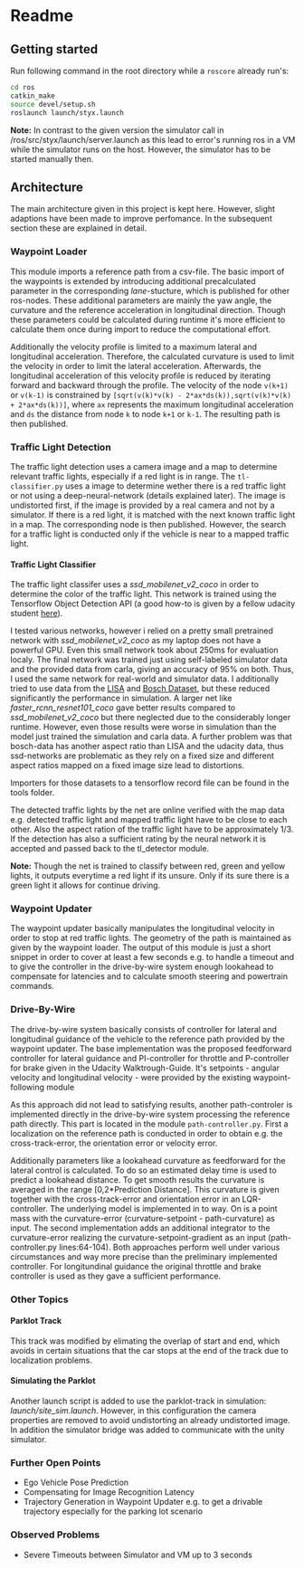 # Readme

## Getting started
Run following command in the root directory while a ```roscore``` already run's: 

```bash
cd ros
catkin_make
source devel/setup.sh
roslaunch launch/styx.launch
```

**Note:** In contrast to the given version the simulator call in /ros/src/styx/launch/server.launch as this lead to error's running ros in a VM while the simulator runs on the host. However, the simulator has to be started manually then.


## Architecture

The main architecture given in this project is kept here. However, slight adaptions have been made to improve perfomance. In the subsequent section these are explained in detail.

### Waypoint Loader
This module imports a reference path from a csv-file. The basic import of the waypoints is extended by introducing additional precalculated parameter in the corresponding *lane*-stucture, which is published for other ros-nodes. These additional parameters are mainly the yaw angle, the curvature and the reference acceleration in longitudinal direction. Though these parameters could be calculated during runtime it's more efficient to calculate them once during import to reduce the computational effort.

Additionally the velocity profile is limited to a maximum lateral and longitudinal acceleration. Therefore, the calculated curvature is used to limit the velocity in order to limit the lateral acceleration. Afterwards, the longitudinal acceleration of this velocity profile is reduced by iterating forward and backward through the profile. The velocity of the node ```v(k+1)``` or ```v(k-1)``` is constrained by ```[sqrt(v(k)*v(k) - 2*ax*ds(k)),sqrt(v(k)*v(k) + 2*ax*ds(k))]```, where ```ax``` represents the maximum longitudinal acceleration and ```ds``` the distance from node ```k``` to node ```k+1``` or ```k-1```. The resulting path is then published.

### Traffic Light Detection

The traffic light detection uses a camera image and a map to determine relevant traffic lights, especially if a red light is in range. The ```tl-classifier.py``` uses a image to determine wether there is a red traffic light or not using a deep-neural-network (details explained later). The image is undistorted first, if the image is provided by a real camera and not by a simulator. If there is a red light, it is matched with the next known traffic light in a map. The corresponding node is then published. However, the search for a traffic light is conducted only if the vehicle is near to a mapped traffic light.

#### Traffic Light Classifier

The traffic light classifer uses a *ssd_mobilenet_v2_coco* in order to determine the color of the traffic light. This network is trained using the Tensorflow Object Detection API (a good how-to is given by a fellow udacity student [here](https://github.com/marcomarasca/SDCND-Traffic-Light-Detection)).

I tested various networks, however i relied on a pretty small pretrained network with *ssd_mobilenet_v2_coco* as my laptop does not have a powerful GPU. Even this small network took about 250ms for evaluation localy. The final network was trained just using self-labeled simulator data and the provided data from carla, giving an accuracy of 95% on both. Thus, I used the same network for real-world and simulator data. I additionally tried to use data from the [LISA](https://www.kaggle.com/mbornoe/lisa-traffic-light-dataset) and [Bosch Dataset](https://github.com/bosch-ros-pkg/bstld), but these reduced significantly the performance in simulation. A larger net like *faster_rcnn_resnet101_coco* gave better results compared to *ssd_mobilenet_v2_coco* but there neglected due to the considerably longer runtime. However, even those results were worse in simulation than the model just trained the simulation and carla data. A further problem was that bosch-data has another aspect ratio than LISA and the udacity data, thus ssd-networks are problematic as they rely on a fixed size and different aspect ratios mapped on a fixed image size lead to distortions.

Importers for those datasets to a tensorflow record file can be found in the tools folder.

The detected traffic lights by the net are online verified with the map data e.g. detected traffic light and mapped traffic light have to be close to each other. Also the aspect ration of the traffic light have to be approximately 1/3. If the detection has also a sufficient rating by the neural network it is accepted and passed back to the tl_detector module.

**Note:** Though the net is trained to classify between red, green and yellow lights, it outputs everytime a red light if its unsure. Only if its sure there is a green light it allows for continue driving.

### Waypoint Updater
The waypoint updater basically manipulates the longitudinal velocity in order to stop at red traffic lights. The geometry of the path is maintained as given by the waypoint loader. The output of this module is just a short snippet in order to cover at least a few seconds e.g. to handle a timeout and to give the controller in the drive-by-wire system enough lookahead to compensate for latencies and to calculate smooth steering and powertrain commands.

### Drive-By-Wire

The drive-by-wire system basically consists of controller for lateral and longitudinal guidance of the vehicle to the reference path provided by the waypoint updater. The base implementation was the proposed feedforward controller for lateral guidance and PI-controller for throttle and P-controller for brake given in the Udacity Walktrough-Guide. It's setpoints - angular velocity and longitudinal velocity - were provided by the existing waypoint-following module

As this approach  did not lead to satisfying results, another path-controler is implemented directly in the drive-by-wire system processing the reference path directly. This part is located in the module ```path-controller.py```. First a localization on the reference path is conducted in order to obtain e.g. the cross-track-error, the orientation error or velocity error. 

Additionally parameters like a lookahead curvature as feedforward for the lateral control is calculated. To do so an estimated delay time is used to predict a lookahead distance. To get smooth results the curvature is averaged in the range [0,2*Prediction Distance]. This curvature is given together with the cross-track-error and orientation error in an LQR-controller. The underlying model is implemented in to way. On is a point mass with the curvature-error (curvature-setpoint - path-curvature) as input. The second implementation adds an additional integrator to the curvature-error realizing the curvature-setpoint-gradient as an input (path-controller.py lines:64-104). Both approaches perform well under various circumstances and way more precise than the preliminary implemented controller. For longitundinal guidance the original throttle and brake controller is used as they gave a sufficient performance. 

### Other Topics

#### Parklot Track
This track was modified by elimating the overlap of start and end, which avoids in certain situations that the car stops at the end of the track due to localization problems.

#### Simulating the Parklot
Another launch script is added to use the parklot-track in simulation: *launch/site_sim.launch*. However, in this configuration the camera properties are removed to avoid undistorting an already undistorted image. In addition the simulator bridge was added to communicate with the unity simulator.

### Further Open Points
* Ego Vehicle Pose Prediction
* Compensating for Image Recognition Latency
* Trajectory Generation in Waypoint Updater e.g. to get a drivable trajectory especially for the parking lot scenario

### Observed Problems
* Severe Timeouts between Simulator and VM up to 3 seconds


